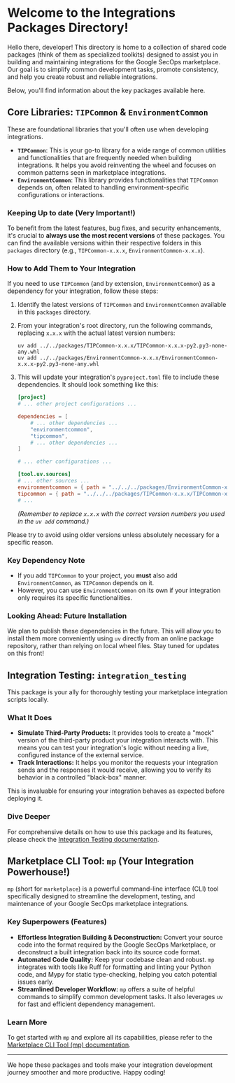 # Welcome to the Integrations Packages Directory!

Hello there, developer! This directory is home to a collection of shared code packages (think of them as specialized toolkits) designed to assist you in building and maintaining integrations for the Google SecOps marketplace. Our goal is to simplify common development tasks, promote consistency, and help you create robust and reliable integrations.

Below, you'll find information about the key packages available here.

## Core Libraries: `TIPCommon` & `EnvironmentCommon`

These are foundational libraries that you'll often use when developing integrations.

*   **`TIPCommon`**: This is your go-to library for a wide range of common utilities and functionalities that are frequently needed when building integrations. It helps you avoid reinventing the wheel and focuses on common patterns seen in marketplace integrations.
*   **`EnvironmentCommon`**: This library provides functionalities that `TIPCommon` depends on, often related to handling environment-specific configurations or interactions.

### Keeping Up to date (Very Important!)

To benefit from the latest features, bug fixes, and security enhancements, it's crucial to **always use the most recent versions** of these packages. You can find the available versions within their respective folders in this `packages` directory (e.g., `TIPCommon-x.x.x`, `EnvironmentCommon-x.x.x`).

### How to Add Them to Your Integration

If you need to use `TIPCommon` (and by extension, `EnvironmentCommon`) as a dependency for your integration, follow these steps:

1.  Identify the latest versions of `TIPCommon` and `EnvironmentCommon` available in this `packages` directory.
2.  From your integration's root directory, run the following commands, replacing `x.x.x` with the actual latest version numbers:

    ```shell
    uv add ../../packages/TIPCommon-x.x.x/TIPCommon-x.x.x-py2.py3-none-any.whl
    uv add ../../packages/EnvironmentCommon-x.x.x/EnvironmentCommon-x.x.x-py2.py3-none-any.whl
    ```

3.  This will update your integration's `pyproject.toml` file to include these dependencies. It should look something like this:

    ```toml
    [project]
    # ... other project configurations ...

    dependencies = [
        # ... other dependencies ...
        "environmentcommon",
        "tipcommon",
        # ... other dependencies ...
    ]

    # ... other configurations ...

    [tool.uv.sources]
    # ... other sources ...
    environmentcommon = { path = "../../../packages/EnvironmentCommon-x.x.x/EnvironmentCommon-x.x.x-py2.py3-none-any.whl" }
    tipcommon = { path = "../../../packages/TIPCommon-x.x.x/TIPCommon-x.x.x-py2.py3-none-any.whl" }
    # ...
    ```
    *(Remember to replace `x.x.x` with the correct version numbers you used in the `uv add` command.)*

Please try to avoid using older versions unless absolutely necessary for a specific reason.

### Key Dependency Note

*   If you add `TIPCommon` to your project, you **must** also add `EnvironmentCommon`, as `TIPCommon` depends on it.
*   However, you can use `EnvironmentCommon` on its own if your integration only requires its specific functionalities.

### Looking Ahead: Future Installation

We plan to publish these dependencies in the future. This will allow you to install them more conveniently using `uv` directly from an online package repository, rather than relying on local wheel files. Stay tuned for updates on this front!

## Integration Testing: `integration_testing`

This package is your ally for thoroughly testing your marketplace integration scripts locally.

### What It Does

*   **Simulate Third-Party Products:** It provides tools to create a "mock" version of the third-party product your integration interacts with. This means you can test your integration's logic without needing a live, configured instance of the external service.
*   **Track Interactions:** It helps you monitor the requests your integration sends and the responses it would receive, allowing you to verify its behavior in a controlled "black-box" manner.

This is invaluable for ensuring your integration behaves as expected before deploying it.

### Dive Deeper

For comprehensive details on how to use this package and its features, please check the [Integration Testing documentation](./integration_testing/README.md).

## Marketplace CLI Tool: `mp` (Your Integration Powerhouse!)

`mp` (short for `marketplace`) is a powerful command-line interface (CLI) tool specifically designed to streamline the development, testing, and maintenance of your Google SecOps marketplace integrations.

### Key Superpowers (Features)

*   **Effortless Integration Building & Deconstruction:** Convert your source code into the format required by the Google SecOps Marketplace, or deconstruct a built integration back into its source code format.
*   **Automated Code Quality:** Keep your codebase clean and robust. `mp` integrates with tools like Ruff for formatting and linting your Python code, and Mypy for static type-checking, helping you catch potential issues early.
*   **Streamlined Developer Workflow:** `mp` offers a suite of helpful commands to simplify common development tasks. It also leverages `uv` for fast and efficient dependency management.

### Learn More

To get started with `mp` and explore all its capabilities, please refer to the [Marketplace CLI Tool (mp) documentation](./mp/README.md).

---

We hope these packages and tools make your integration development journey smoother and more productive. Happy coding!